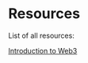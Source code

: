 # Resources
List of all resources:

<a href='./all-resources/introduction_to_web3.md'>Introduction to Web3</a>


